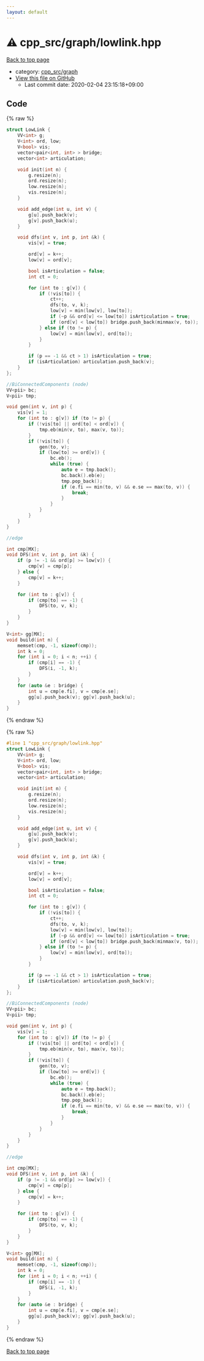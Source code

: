```yaml
---
layout: default
---
```


<!-- mathjax config similar to math.stackexchange -->
<script type="text/javascript" async
  src="https://cdnjs.cloudflare.com/ajax/libs/mathjax/2.7.5/MathJax.js?config=TeX-MML-AM_CHTML">
</script>
<script type="text/x-mathjax-config">
  MathJax.Hub.Config({
    TeX: { equationNumbers: { autoNumber: "AMS" }},
    tex2jax: {
      inlineMath: [ ['$','$'] ],
      processEscapes: true
    },
    "HTML-CSS": { matchFontHeight: false },
    displayAlign: "left",
    displayIndent: "2em"
  });
</script>

<script type="text/javascript" src="https://cdnjs.cloudflare.com/ajax/libs/jquery/3.4.1/jquery.min.js"></script>
<script src="https://cdn.jsdelivr.net/npm/jquery-balloon-js@1.1.2/jquery.balloon.min.js" integrity="sha256-ZEYs9VrgAeNuPvs15E39OsyOJaIkXEEt10fzxJ20+2I=" crossorigin="anonymous"></script>
<script type="text/javascript" src="../../../assets/js/copy-button.js"></script>
<link rel="stylesheet" href="../../../assets/css/copy-button.css" />


# :warning: cpp_src/graph/lowlink.hpp

<a href="../../../index.html">Back to top page</a>

* category: <a href="../../../index.html#899db7edb5841537da14f45d9b6032f9">cpp_src/graph</a>
* <a href="{{ site.github.repository_url }}/blob/master/cpp_src/graph/lowlink.hpp">View this file on GitHub</a>
    - Last commit date: 2020-02-04 23:15:18+09:00




## Code

<a id="unbundled"></a>
{% raw %}
```cpp
struct LowLink {
	VV<int> g;
	V<int> ord, low;
	V<bool> vis;
	vector<pair<int, int> > bridge;
	vector<int> articulation;

	void init(int n) {
		g.resize(n);
		ord.resize(n);
		low.resize(n);
		vis.resize(n);
	}

	void add_edge(int u, int v) {
		g[u].push_back(v);
		g[v].push_back(u);
	}

	void dfs(int v, int p, int &k) {
		vis[v] = true;

		ord[v] = k++;
		low[v] = ord[v];

		bool isArticulation = false;
		int ct = 0;

		for (int to : g[v]) {
			if (!vis[to]) {
				ct++;
				dfs(to, v, k);
				low[v] = min(low[v], low[to]);
				if (~p && ord[v] <= low[to]) isArticulation = true;
				if (ord[v] < low[to]) bridge.push_back(minmax(v, to));
			} else if (to != p) {
				low[v] = min(low[v], ord[to]);
			}
		}

		if (p == -1 && ct > 1) isArticulation = true;
		if (isArticulation) articulation.push_back(v);
	}
};

//BiConnectedComponents (node)
VV<pii> bc;
V<pii> tmp;

void gen(int v, int p) {
	vis[v] = 1;
	for (int to : g[v]) if (to != p) {
		if (!vis[to] || ord[to] < ord[v]) {
			tmp.eb(min(v, to), max(v, to));
		}
		if (!vis[to]) {
			gen(to, v);
			if (low[to] >= ord[v]) {
				bc.eb();
				while (true) {
					auto e = tmp.back();
					bc.back().eb(e);
					tmp.pop_back();
					if (e.fi == min(to, v) && e.se == max(to, v)) {
						break;
					}
				}
			}
		}
	}
}

//edge 

int cmp[MX];
void DFS(int v, int p, int &k) {
	if (p != -1 && ord[p] >= low[v]) {
		cmp[v] = cmp[p];
	} else {
		cmp[v] = k++;
	}

	for (int to : g[v]) {
		if (cmp[to] == -1) {
			DFS(to, v, k);
		}
	}
}

V<int> gg[MX];
void build(int n) {
	memset(cmp, -1, sizeof(cmp));
	int k = 0;
	for (int i = 0; i < n; ++i) {
		if (cmp[i] == -1) {
			DFS(i, -1, k);
		}
	}
	for (auto &e : bridge) {
		int u = cmp[e.fi], v = cmp[e.se];
		gg[u].push_back(v); gg[v].push_back(u);
	}
}
```
{% endraw %}

<a id="bundled"></a>
{% raw %}
```cpp
#line 1 "cpp_src/graph/lowlink.hpp"
struct LowLink {
	VV<int> g;
	V<int> ord, low;
	V<bool> vis;
	vector<pair<int, int> > bridge;
	vector<int> articulation;

	void init(int n) {
		g.resize(n);
		ord.resize(n);
		low.resize(n);
		vis.resize(n);
	}

	void add_edge(int u, int v) {
		g[u].push_back(v);
		g[v].push_back(u);
	}

	void dfs(int v, int p, int &k) {
		vis[v] = true;

		ord[v] = k++;
		low[v] = ord[v];

		bool isArticulation = false;
		int ct = 0;

		for (int to : g[v]) {
			if (!vis[to]) {
				ct++;
				dfs(to, v, k);
				low[v] = min(low[v], low[to]);
				if (~p && ord[v] <= low[to]) isArticulation = true;
				if (ord[v] < low[to]) bridge.push_back(minmax(v, to));
			} else if (to != p) {
				low[v] = min(low[v], ord[to]);
			}
		}

		if (p == -1 && ct > 1) isArticulation = true;
		if (isArticulation) articulation.push_back(v);
	}
};

//BiConnectedComponents (node)
VV<pii> bc;
V<pii> tmp;

void gen(int v, int p) {
	vis[v] = 1;
	for (int to : g[v]) if (to != p) {
		if (!vis[to] || ord[to] < ord[v]) {
			tmp.eb(min(v, to), max(v, to));
		}
		if (!vis[to]) {
			gen(to, v);
			if (low[to] >= ord[v]) {
				bc.eb();
				while (true) {
					auto e = tmp.back();
					bc.back().eb(e);
					tmp.pop_back();
					if (e.fi == min(to, v) && e.se == max(to, v)) {
						break;
					}
				}
			}
		}
	}
}

//edge 

int cmp[MX];
void DFS(int v, int p, int &k) {
	if (p != -1 && ord[p] >= low[v]) {
		cmp[v] = cmp[p];
	} else {
		cmp[v] = k++;
	}

	for (int to : g[v]) {
		if (cmp[to] == -1) {
			DFS(to, v, k);
		}
	}
}

V<int> gg[MX];
void build(int n) {
	memset(cmp, -1, sizeof(cmp));
	int k = 0;
	for (int i = 0; i < n; ++i) {
		if (cmp[i] == -1) {
			DFS(i, -1, k);
		}
	}
	for (auto &e : bridge) {
		int u = cmp[e.fi], v = cmp[e.se];
		gg[u].push_back(v); gg[v].push_back(u);
	}
}

```
{% endraw %}

<a href="../../../index.html">Back to top page</a>

